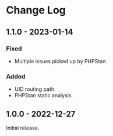 # Change Log

## 1.1.0 - 2023-01-14

### Fixed

- Multiple issues picked up by PHPStan.

### Added

- UID routing path.
- PHPStan static analysis.

## 1.0.0 - 2022-12-27

Initial release.

